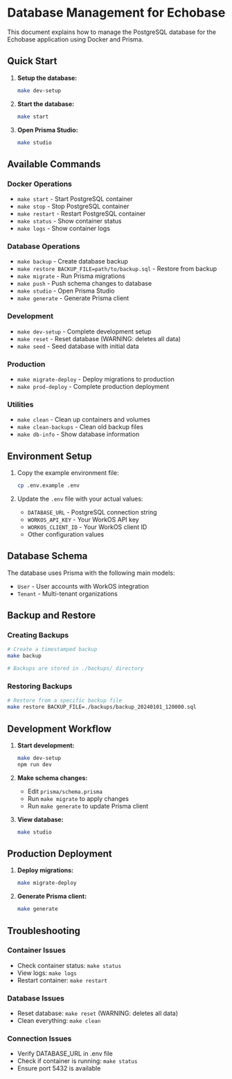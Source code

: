 # Database Management for Echobase

This document explains how to manage the PostgreSQL database for the Echobase application using Docker and Prisma.

## Quick Start

1. **Setup the database:**
   ```bash
   make dev-setup
   ```

2. **Start the database:**
   ```bash
   make start
   ```

3. **Open Prisma Studio:**
   ```bash
   make studio
   ```

## Available Commands

### Docker Operations
- `make start` - Start PostgreSQL container
- `make stop` - Stop PostgreSQL container
- `make restart` - Restart PostgreSQL container
- `make status` - Show container status
- `make logs` - Show container logs

### Database Operations
- `make backup` - Create database backup
- `make restore BACKUP_FILE=path/to/backup.sql` - Restore from backup
- `make migrate` - Run Prisma migrations
- `make push` - Push schema changes to database
- `make studio` - Open Prisma Studio
- `make generate` - Generate Prisma client

### Development
- `make dev-setup` - Complete development setup
- `make reset` - Reset database (WARNING: deletes all data)
- `make seed` - Seed database with initial data

### Production
- `make migrate-deploy` - Deploy migrations to production
- `make prod-deploy` - Complete production deployment

### Utilities
- `make clean` - Clean up containers and volumes
- `make clean-backups` - Clean old backup files
- `make db-info` - Show database information

## Environment Setup

1. Copy the example environment file:
   ```bash
   cp .env.example .env
   ```

2. Update the `.env` file with your actual values:
   - `DATABASE_URL` - PostgreSQL connection string
   - `WORKOS_API_KEY` - Your WorkOS API key
   - `WORKOS_CLIENT_ID` - Your WorkOS client ID
   - Other configuration values

## Database Schema

The database uses Prisma with the following main models:
- `User` - User accounts with WorkOS integration
- `Tenant` - Multi-tenant organizations

## Backup and Restore

### Creating Backups
```bash
# Create a timestamped backup
make backup

# Backups are stored in ./backups/ directory
```

### Restoring Backups
```bash
# Restore from a specific backup file
make restore BACKUP_FILE=./backups/backup_20240101_120000.sql
```

## Development Workflow

1. **Start development:**
   ```bash
   make dev-setup
   npm run dev
   ```

2. **Make schema changes:**
   - Edit `prisma/schema.prisma`
   - Run `make migrate` to apply changes
   - Run `make generate` to update Prisma client

3. **View database:**
   ```bash
   make studio
   ```

## Production Deployment

1. **Deploy migrations:**
   ```bash
   make migrate-deploy
   ```

2. **Generate Prisma client:**
   ```bash
   make generate
   ```

## Troubleshooting

### Container Issues
- Check container status: `make status`
- View logs: `make logs`
- Restart container: `make restart`

### Database Issues
- Reset database: `make reset` (WARNING: deletes all data)
- Clean everything: `make clean`

### Connection Issues
- Verify DATABASE_URL in .env file
- Check if container is running: `make status`
- Ensure port 5432 is available

